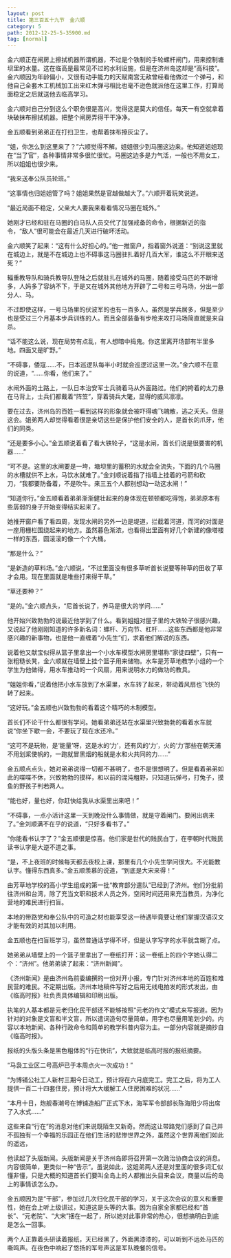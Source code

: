 ```yaml
---
layout: post
title: 第三百五十九节　金六顺
category: 5
path: 2012-12-25-5-35900.md
tag: [normal]
---
```


金六顺正在闸房上擦拭机器所谓机器，不过是个铁制的手轮螺杆闸门，用来控制塘坝里的水量。这在临高是最常见不过的水利设施，但是在济州岛这却是“高科技”。金六顺因为年龄偏小，又很有动手能力的天赋南宫无敌曾经看他做过一个弹弓，和他自己全套木工机械加工出来红木弹弓相比也毫不逊色就派他在这里工作，打算局面稳定之后就送他去临高学习。

金六顺对自己分到这么个职务很是高兴，觉得这是莫大的信任。每天一有空就拿着块破抹布擦拭机器。把整个闸房弄得干干净净。

金五顺看到弟弟正在打扫卫生，也帮着抹布擦灰尘了。

“姐，你怎么到这里来了？”六顺觉得不解。姐姐很少到马圈这边来。他知道姐姐现在“当了官”，各种事情非常多很忙很忙。马圈这边多是力气活，一般也不用女工，所以姐姐也很少来。

“我来送奉公队员轮班。”

“这事情也归姐姐管了吗？姐姐果然是官越做越大了。”六顺开着玩笑说道。

“最近局面不稳定，父亲大人要我来看看情况马圈在城外。”

她刚才已经和驻在马圈的白马队人员交代了加强戒备的命令，根据新近的指令，“敌人”很可能会在最近几天进行破坏活动。

金六顺笑了起来：“这有什么好担心的。”他一推窗户，指着窗外说道：“别说这里就在城边上，就是不在城边上也不碍事这马圈驻扎着好几百大军，谁这么不开眼来送死？”

辎重教导队和骑兵教导队登陆之后就驻扎在城外的马圈，随着接受马匹的不断增多，人妈多了容纳不下，于是又在城外其他地方开辟了二号和三号马场，分出一部分人、马。

不过即使这样，一号马场里的伏波军的也有一百多人。虽然是学兵居多，但是至少也是受过三个月基本步兵训练的人。而且全部装备有步枪来攻打马场简直就是来自杀。

“话不能这么说，现在局势有点乱，有人想暗中捣鬼。你这里离开场部有半里多地。四面又是旷野。”

“不碍事，倭寇……不，日本巡逻队每半小时就会巡逻过这里一次。”金六顺不在意的说道，“……你看，他们来了。”

水闸外面的土路上，一队日本治安军士兵骑着马从外面路过。他们的挎着的太刀悬在马背上，士兵们都戴着“阵笠”，穿着骑兵大氅，显得的威风凛凛。

要在过去，济州岛的百姓一看到这样的形象就会被吓得魂飞魄散，逃之夭夭。但是这会。姐弟两人却觉得看着很是亲切这些是保护他们安全的人，是首长的爪牙，他们的同类。

“还是要多小心。”金五顺说着看了看大铁轮子，“这是水闸，首长们说是很要害的机器……”

“可不是。这里的水闸要是一垮，塘坝里的蓄积的水就会全流失，下面的几个马圈的水槽就供不上水，马饮水就难了。”金刘顺说着指了指墙上挂着的弓箭和砍刀，“我都要防备着，不是吹牛。来三五个人都别想动一动这水闸！”

“知道你行。”金五顺看着弟弟渐渐健壮起来的身体现在顿顿都吃得饱，弟弟原本有些孱弱的身子开始变得结实起来了。

她推开窗户看了看四周，发现水闸的另外一边是堤道，拦截着河道，而河的对面是一座用栅栏围绕起来的地方。虽然暮色渐浓，也看得出里面有好几个新建的像塔楼一样的东西，圆滚滚的像一个个大桶。

“那是什么？”

“是新造的草料场。”金六顺说，“不过里面没有很多草听首长说要等种草的田收了草才会用。现在里面就是堆些打来得干草。”

“草还要种？”

“是的。”金六顺点头，“尼首长说了，养马是很大的学问……”

他开始兴致勃勃的说最近他学到了什么。看到姐姐对屋子里的大铁轮子很感兴趣，又说起了他刚刚知道的许多新名词：螺杆、万向节、杠杆……这些东西都是他非常感兴趣的新事物，也是他一直缠着“小先生”们，求着他们解说的东西。

说着他又献宝似得从篮子里拿出一个小水车模型水闸房里堪称“家徒四壁”，只有一张粗糙长凳，金六顺就在墙壁上挂个篮子用来储物。水车是芳草地教学小组的一个学生为他做得，用水车推动的一个风扇，用来说明水力的做功的教具。

“姐姐你看，”说着他把小水车放到了水渠里，水车转了起来，带动着风扇也飞快的转了起来。

“这好玩。”金五顺也兴致勃勃的看着这个精巧的木制模型。

首长们不论干什么都很有学问。她看弟弟还站在水渠里兴致勃勃的看着水车就说“你坐下歇一会，不要玩了现在水还冷。”

“这可不是玩物，是‘能量’呀，这是水的‘力’，还有风的‘力’，火的‘力’那些在朝天浦不用划桨使帆的，一跑就冒黑烟的船就是水和火共同的力……”

金五顺点点头，她对弟弟说得一切都不甚明了，也不是很想明了。但是看着弟弟如此的喋喋不休，兴致勃勃的摸样，和以前的混沌粗野，只知道玩弹弓，打兔子，摸鱼的野孩子判若两人。

“能也好，量也好，你赶快给我从水渠里出来吧！”

“不碍事，一点小活计这里一天到晚没什么事情做，就是守着闸门。要闲出病来了。”金刘顺满不在乎的说道，“只好多看书了。”

“你能看书认字了？”金五顺很是惊喜。他们家是世代的贱民白丁，在李朝时代贱民读书认字是大逆不道之事。

“是，不上夜班的时候每天都去夜校上课，那里有几个小先生学问很大。不光能教认字。懂得东西真多。”金五顺羡慕的说道，“到底是大宋来得！”

由芳草地学校的高小学生组成的第一批“教育部分遣队”已经到了济州。他们分批前往济州和台湾，除了充当文职和技术人员之外，空闲时间还用来充当教员，为净化营地的难民进行扫盲。

本地的带路党和奉公队中的可造之材也能享受这一待遇毕竟要让他们掌握汉语汉文才能有效的对其加以利用。

金五顺也在扫盲班学习，虽然普通话学得不坏，但是认字写字的水平就含糊了点。

她弟弟从墙壁上的一个篮子里拿出了一卷纸打开：这一卷纸上的四个字她认得二个：“济州”。他弟弟读了起来：“济州新闻”。

《济州新闻》是由济州岛前委编撰的一份对开小报，专门针对济州本地的百姓和难民营的难民。不定期出版。济州本地稿件写好之后用无线电拍发的形式发出，由《临高时报》社负责具体编辑和印刷出版。

执笔的人基本都是元老归化民干部还不能够按照“元老的作文”模式来写报道。因为针对的对象是文盲和半文盲，所以遣词造句尽量简单，用字也尽量用笔划少的。内容以本地新闻、各种行政命令和简单的教学科普内容为主。一部分内容就是摘抄自《临高时报》。

报纸的头版头条是黑色粗体的“行在快讯”，大致就是临高时报的报纸摘要。

“马袅工业区二号高炉已于本周点火一次成功！”

“为博铺公社工人新村三期今日动工，预计将在六月底完工。完工之后，将为工人提供一百二十四套住房，预计将大大缓解工人住房困难的状况……”

“本月十日，炮舰春潮号在博铺造船厂正式下水，海军军令部部长陈海阳少将出席了入水式……”

这些来自“行在”的消息对他们来说既陌生又新奇。然而这让带路党们感到了自己并不孤独有一个幸福的乐园正在他们生活的悲惨世界之外，虽然这个世界离他们如此的遥远，

他读起了头版新闻。头版新闻是关于济州岛即将召开第一次政治协商会议的消息。内容很简单，更类似一种“告示”。虽说如此，这姐弟两人还是对里面的很多词汇似懂非懂，只是大概的知道首长们要叫全岛上的人都推出头目来会议，商量以后的岛上的事情该怎么办。

金五顺因为是“干部”，参加过几次归化民干部的学习，关于这次会议的意义和重要性，她在会上听上级讲过，知道这是头等的大事。因为自家全家都已经和“首长”、“元老院”、“大宋”捆在一起了，所以她对此事非常的热心，很想搞明白到底是怎么一回事。

两个人正靠着头研读着报纸，天已经黑了，外面黑漆漆的，可以听到不远处马匹的嘶鸣声。在夜色中响起了悠扬的军号声这是军队晚餐的信号。